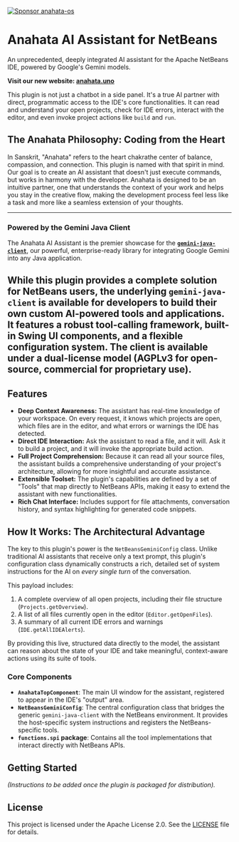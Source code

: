 [![Sponsor anahata-os](https://img.shields.io/badge/Sponsor-%E2%9D%A4-%23db61a2.svg?logo=GitHub)](https://github.com/sponsors/anahata-os)

# Anahata AI Assistant for NetBeans

An unprecedented, deeply integrated AI assistant for the Apache NetBeans IDE, powered by Google's Gemini models.

**Visit our new website: [anahata.uno](https://anahata.uno)**

This plugin is not just a chatbot in a side panel. It's a true AI partner with direct, programmatic access to the IDE's core functionalities. It can read and understand your open projects, check for IDE errors, interact with the editor, and even invoke project actions like `build` and `run`.

## The Anahata Philosophy: Coding from the Heart

In Sanskrit, "Anahata" refers to the heart chakrathe center of balance, compassion, and connection. This plugin is named with that spirit in mind. Our goal is to create an AI assistant that doesn't just execute commands, but works in harmony with the developer. Anahata is designed to be an intuitive partner, one that understands the context of your work and helps you stay in the creative flow, making the development process feel less like a task and more like a seamless extension of your thoughts.

---
### **Powered by the Gemini Java Client**

The Anahata AI Assistant is the premier showcase for the [**`gemini-java-client`**](https://github.com/anahata-os/gemini-java-client), our powerful, enterprise-ready library for integrating Google Gemini into any Java application. 

While this plugin provides a complete solution for NetBeans users, the underlying `gemini-java-client` is available for developers to build their own custom AI-powered tools and applications. It features a robust tool-calling framework, built-in Swing UI components, and a flexible configuration system. The client is available under a dual-license model (AGPLv3 for open-source, commercial for proprietary use).
---

## Features

- **Deep Context Awareness:** The assistant has real-time knowledge of your workspace. On every request, it knows which projects are open, which files are in the editor, and what errors or warnings the IDE has detected.
- **Direct IDE Interaction:** Ask the assistant to read a file, and it will. Ask it to build a project, and it will invoke the appropriate build action.
- **Full Project Comprehension:** Because it can read all your source files, the assistant builds a comprehensive understanding of your project's architecture, allowing for more insightful and accurate assistance.
- **Extensible Toolset:** The plugin's capabilities are defined by a set of "Tools" that map directly to NetBeans APIs, making it easy to extend the assistant with new functionalities.
- **Rich Chat Interface:** Includes support for file attachments, conversation history, and syntax highlighting for generated code snippets.

## How It Works: The Architectural Advantage

The key to this plugin's power is the `NetBeansGeminiConfig` class. Unlike traditional AI assistants that receive only a text prompt, this plugin's configuration class dynamically constructs a rich, detailed set of system instructions for the AI on *every single turn* of the conversation.

This payload includes:
1.  A complete overview of all open projects, including their file structure (`Projects.getOverview`).
2.  A list of all files currently open in the editor (`Editor.getOpenFiles`).
3.  A summary of all current IDE errors and warnings (`IDE.getAllIDEAlerts`).

By providing this live, structured data directly to the model, the assistant can reason about the state of your IDE and take meaningful, context-aware actions using its suite of tools.

### Core Components

- **`AnahataTopComponent`**: The main UI window for the assistant, registered to appear in the IDE's "output" area.
- **`NetBeansGeminiConfig`**: The central configuration class that bridges the generic `gemini-java-client` with the NetBeans environment. It provides the host-specific system instructions and registers the NetBeans-specific tools.
- **`functions.spi` package**: Contains all the tool implementations that interact directly with NetBeans APIs.

## Getting Started

*(Instructions to be added once the plugin is packaged for distribution).*

## License

This project is licensed under the Apache License 2.0. See the [LICENSE](LICENSE) file for details.
